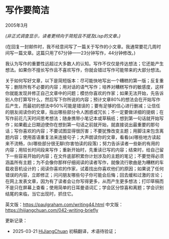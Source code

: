 



# 写作要简洁

2005年3月

*(非正式调查显示，读者更倾向于简短且不提及Lisp的文章。)*

(在回复一封邮件时，我不经意间写了一篇关于写作的小文章。我通常要花几周时间写一篇文章。这篇只用了67分钟——23分钟写作，44分钟修改。)

我认为写作的重要性远超过大多数人的认知。写作不仅仅是传达想法；它还能产生想法。如果你不擅长写作且不喜欢写作，你就会错过写作可能带来的大部分想法。

关于如何写好文章，以下是简短版本：尽可能快地写出一个糟糕的第一版；反复重写；删除所有不必要的内容；用对话的语气写作；培养对糟糕写作的敏感度，这样你就能发现并修正自己文章中的问题；模仿你喜欢的作家；如果无法开始，先告诉别人你打算写什么，然后写下你所说的内容；预计文章80%的想法会在开始写作后产生，而最初的想法中50%可能是错误的；要有足够的信心进行删减；让信任的朋友阅读你的文章，指出哪些部分令人困惑或冗长；不一定要做详细的提纲；在写作前花几天时间思考想法；随身携带小笔记本或草稿纸；想到第一句话就开始写作；如果截止日期迫使你在想到第一句话之前就开始，就直接说出最重要的那句话；写你喜欢的内容；不要试图显得很厉害；不要犹豫改变主题；用脚注来包含离题内容；使用首语重复法来连接句子；大声朗读你的文章，看看(a)哪些地方读起来不流畅，(b)哪些部分很无聊(你害怕读的段落)；努力告诉读者一些新的有用的内容；用较长时间段来写作；重新开始时，先重读已写的内容；结束时，给自己留下一些容易开始的内容；在文件底部积累你计划涉及的主题的笔记；不要觉得必须涵盖所有主题；为不会像你那样仔细阅读的读者写作，就像流行歌曲是为糟糕的车载收音机设计的；阅读你喜欢的作家，试着找出你喜欢他们的原因；如果说了任何错误的内容，立即修正；问问朋友哪些句子你可能会后悔；回去缓和过激的言论；在网上发表文章，因为有了读者会让你写得更多，从而产生更多想法；打印草稿而不是只在屏幕上查看；使用简单的日耳曼语词汇；学会区分惊喜和离题；学会识别结尾的来临，当它出现时，抓住它。

英文版：https://paulgraham.com/writing44.html
中文版：https://hijiangchuan.com/042-writing-briefly

更新记录：
- 2025-03-21 [HiJiangChuan](https://hijiangchuan.com) 初稿翻译，术语待验证；
